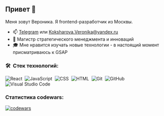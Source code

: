 ## Привет 👋

Меня зовут Вероника. Я frontend-разработчик из Москвы.

+ 📫 [Telegram](t.me/mysterynorsolved) или Koksharova.Veronika@yandex.ru
+ 🌱 Магистр стратегического менеджмента и инноваций
+ 🎓 Мне нравится изучать новые технологии - в настоящий момент присматриваюсь к GSAP

### 🛠 &nbsp;Стек технологий:

![React](https://img.shields.io/badge/-React-05122A?style=flat&logo=react)&nbsp;
![JavaScript](https://img.shields.io/badge/-JavaScript-05122A?style=flat&logo=javascript)&nbsp;
![CSS](https://img.shields.io/badge/-CSS-05122A?style=flat&logo=CSS3&logoColor=1572B6)&nbsp;
![HTML](https://img.shields.io/badge/-HTML-05122A?style=flat&logo=HTML5)&nbsp;
![Git](https://img.shields.io/badge/-Git-05122A?style=flat&logo=git)&nbsp;
![GitHub](https://img.shields.io/badge/-GitHub-05122A?style=flat&logo=github)&nbsp;
![Visual Studio Code](https://img.shields.io/badge/-Visual%20Studio%20Code-05122A?style=flat&logo=visual-studio-code&logoColor=007ACC)&nbsp;

### Статистика codewars:
[![codewars](https://www.codewars.com/users/delioncourts/badges/large)](https://www.codewars.com/users/delioncourts/badges/large)